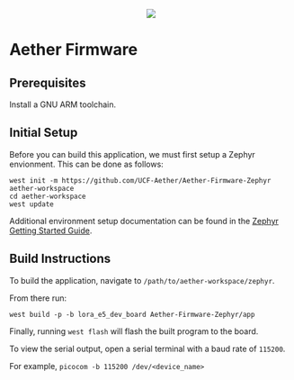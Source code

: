 <p align="center">
  <img src="https://user-images.githubusercontent.com/5152848/146123906-e0c5a518-798d-49a1-ba78-0f2eeff61f5f.png">
  <!-- ![aether](https://user-images.githubusercontent.com/5152848/146123906-e0c5a518-798d-49a1-ba78-0f2eeff61f5f.png) -->
</p>

# Aether Firmware

## Prerequisites
Install a GNU ARM toolchain.

## Initial Setup
Before you can build this application, we must first setup a Zephyr envionment. This can be done as follows:
```
west init -m https://github.com/UCF-Aether/Aether-Firmware-Zephyr aether-workspace
cd aether-workspace
west update
```
Additional environment setup documentation can be found in the [Zephyr Getting Started Guide](https://docs.zephyrproject.org/latest/getting_started/index.html).

## Build Instructions
To build the application, navigate to `/path/to/aether-workspace/zephyr`.

From there run:

`west build -p -b lora_e5_dev_board Aether-Firmware-Zephyr/app`

Finally, running `west flash` will flash the built program to the board.

To view the serial output, open a serial terminal with a baud rate of `115200`.

For example, `picocom -b 115200 /dev/<device_name>`
